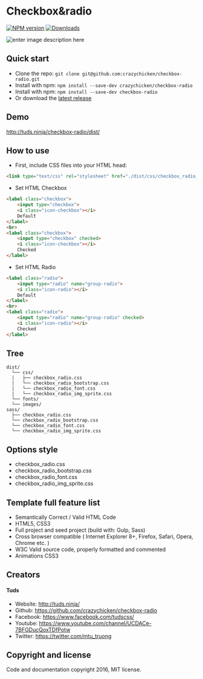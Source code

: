 # Checkbox&radio

[![NPM version][npm-image]][npm-url] [![Downloads][downloads-image]][npm-url]


![enter image description here](http://tuds.ninja/checkbox-radio/dist/images/about-checkbox-radio.png)


## Quick start
* Clone the repo: `git clone git@github.com:crazychicken/checkbox-radio.git`
* Install with npm: `npm install --save-dev crazychicken/checkbox-radio`
* Install with npm: `npm install --save-dev checkbox-radio`
* Or download the [latest release](https://github.com/crazychicken/checkbox-radio/archive/master.zip)

## Demo
http://tuds.ninja/checkbox-radio/dist/

## How to use

* First, include CSS files into your HTML head:
```html
<link type="text/css" rel="stylesheet" href="./dist/css/checkbox_radio_img_sprite.css">
```

* Set HTML Checkbox
```html
<label class="checkbox">
    <input type="checkbox">
    <i class="icon-checkbox"></i>
    Default
</label>
<br>
<label class="checkbox">
    <input type="checkbox" checked>
    <i class="icon-checkbox"></i>
    Checked
</label>
```

* Set HTML Radio
```html
<label class="radio">
    <input type="radio" name="group-radio">
    <i class="icon-radio"></i>
    Default
</label>
<br>
<label class="radio">
    <input type="radio" name="group-radio" checked>
    <i class="icon-radio"></i>
    Checked
</label>
```

## Tree
```
dist/
  └── css/
  |   ├── checkbox_radio.css
  |   └── checkbox_radio_bootstrap.css
  |   └── checkbox_radio_font.css
  |   └── checkbox_radio_img_sprite.css
  └── fonts/
  └── images/
sass/
  ├── checkbox_radio.css
  └── checkbox_radio_bootstrap.css
  └── checkbox_radio_font.css
  └── checkbox_radio_img_sprite.css
```

## Options style

* checkbox_radio.css
* checkbox_radio_bootstrap.css
* checkbox_radio_font.css
* checkbox_radio_img_sprite.css

## Template full feature list

* Semantically Correct / Valid HTML Code
* HTML5, CSS3
* Full project and seed project (build with: Gulp, Sass)
* Cross browser compatible ( Internet Explorer 8+, Firefox, Safari, Opera, Chrome etc. )
* W3C Valid source code, properly formatted and commented
* Animations CSS3

## Creators

#### Tuds
* Website:  http://tuds.ninja/
* Github:   https://github.com/crazychicken/checkbox-radio
* Facebook: https://www.facebook.com/tudscss/
* Youtube:  https://www.youtube.com/channel/UCDACe-7BFGDucQoxTDfPotw
* Twitter:   https://twitter.com/mtu_truong

[downloads-image]: https://img.shields.io/npm/dm/checkbox-radio.svg
[npm-url]: https://www.npmjs.com/package/checkbox-radio
[npm-image]: https://img.shields.io/npm/v/checkbox-radio.svg

## Copyright and license

Code and documentation copyright 2016, MIT license.

